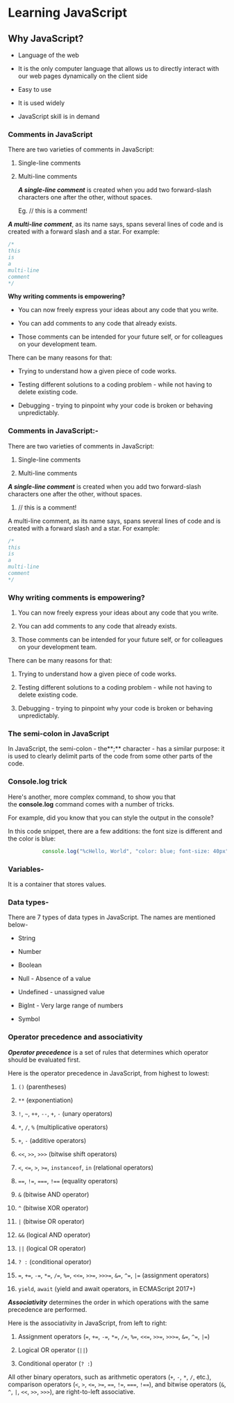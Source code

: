 # Learning JavaScript

## Why JavaScript?

* Language of the web
    
* It is the only computer language that allows us to directly interact with our web pages dynamically on the client side
    
* Easy to use
    
* It is used widely
    
* JavaScript skill is in demand
    

### **Comments in JavaScript**

There are two varieties of comments in JavaScript:

1. Single-line comments
    
2. Multi-line comments
    
    ***A single-line comment*** is created when you add two forward-slash characters one after the other, without spaces.
    
    Eg. // this is a comment!
    

***A multi-line comment***, as its name says, spans several lines of code and is created with a forward slash and a star. For example:

```jsx
/*
this
is
a
multi-line
comment
*/
```

**Why writing comments is empowering?**

* You can now freely express your ideas about any code that you write.
    
* You can add comments to any code that already exists.
    
* Those comments can be intended for your future self, or for colleagues on your development team.
    

There can be many reasons for that:

* Trying to understand how a given piece of code works.
    
* Testing different solutions to a coding problem - while not having to delete existing code.
    
* Debugging - trying to pinpoint why your code is broken or behaving unpredictably.
    

### **Comments in JavaScript:-**

There are two varieties of comments in JavaScript:

1. Single-line comments
    
2. Multi-line comments
    

***A single-line comment*** is created when you add two forward-slash characters one after the other, without spaces.

1. // this is a comment!
    

A multi-line comment, as its name says, spans several lines of code and is created with a forward slash and a star. For example:

```jsx
/*
this
is
a
multi-line
comment
*/
```

### **Why writing comments is empowering?**

1. You can now freely express your ideas about any code that you write.
    
2. You can add comments to any code that already exists.
    
3. Those comments can be intended for your future self, or for colleagues on your development team.
    

There can be many reasons for that:

1. Trying to understand how a given piece of code works.
    
2. Testing different solutions to a coding problem - while not having to delete existing code.
    
3. Debugging - trying to pinpoint why your code is broken or behaving unpredictably.
    

### **The semi-colon in JavaScript**

In JavaScript, the semi-colon - the**;** character - has a similar purpose: it is used to clearly delimit parts of the code from some other parts of the code.

### Console.log trick

Here's another, more complex command, to show you that the **console.log** command comes with a number of tricks.

For example, did you know that you can style the output in the console?

In this code snippet, there are a few additions: the font size is different and the color is blue:

```javascript
           console.log("%cHello, World", "color: blue; font-size: 40px");
```

### Variables-

It is a container that stores values.

### Data types-

There are 7 types of data types in JavaScript. The names are mentioned below-

* String
    
* Number
    
* Boolean
    
* Null - Absence of a value
    
* Undefined - unassigned value
    
* BigInt - Very large range of numbers
    
* Symbol
    

### **Operator precedence and associativity**

***Operator precedence*** is a set of rules that determines which operator should be evaluated first.

Here is the operator precedence in JavaScript, from highest to lowest:

1. `()` (parentheses)
    
2. `**` (exponentiation)
    
3. `!`, `~`, `++`, `--`, `+`, `-` (unary operators)
    
4. `*`, `/`, `%` (multiplicative operators)
    
5. `+`, `-` (additive operators)
    
6. `<<`, `>>`, `>>>` (bitwise shift operators)
    
7. `<`, `<=`, `>`, `>=`, `instanceof`, `in` (relational operators)
    
8. `==`, `!=`, `===`, `!==` (equality operators)
    
9. `&` (bitwise AND operator)
    
10. `^` (bitwise XOR operator)
    
11. `|` (bitwise OR operator)
    
12. `&&` (logical AND operator)
    
13. `||` (logical OR operator)
    
14. `? :` (conditional operator)
    
15. `=`, `+=`, `-=`, `*=`, `/=`, `%=`, `<<=`, `>>=`, `>>>=`, `&=`, `^=`, `|=` (assignment operators)
    
16. `yield`, `await` (yield and await operators, in ECMAScript 2017+)
    

***Associativity*** determines the order in which operations with the same precedence are performed.

Here is the associativity in JavaScript, from left to right:

1. Assignment operators (`=`, `+=`, `-=`, `*=`, `/=`, `%=`, `<<=`, `>>=`, `>>>=`, `&=`, `^=`, `|=`)
    
2. Logical OR operator (`||`)
    
3. Conditional operator (`? :`)
    

All other binary operators, such as arithmetic operators (`+`, `-`, `*`, `/`, etc.), comparison operators (`<`, `>`, `<=`, `>=`, `==`, `!=`, `===`, `!==`), and bitwise operators (`&`, `^`, `|`, `<<`, `>>`, `>>>`), are right-to-left associative.
